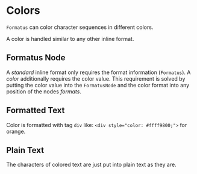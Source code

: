 # Colors

`Formatus` can color character sequences in different colors.

A color is handled similar to any other inline format.

## Formatus Node

A _standard_ inline format only requires the format information (`Formatus`).
A _color_ additionally requires the color value.
This requirement is solved by putting the color value into the `FormatusNode`
and the color format into any position of the nodes _formats_.

## Formatted Text

Color is formatted with tag `div` like: `<div style="color: #ffff9800;">` for orange. 

## Plain Text

The characters of colored text are just put into plain text as they are.
